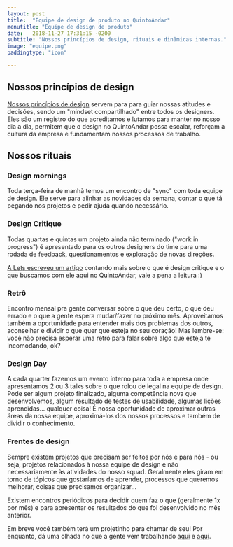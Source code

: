 ```yaml
---
layout: post
title:  "Equipe de design de produto no QuintoAndar"
menutitle: "Equipe de design de produto"
date:   2018-11-27 17:31:15 -0200
subtitle: "Nossos princípios de design, rituais e dinâmicas internas."
image: "equipe.png"
paddingtype: "icon"

---
```


## Nossos princípios de design
[Nossos princípios de design](https://docs.google.com/presentation/d/12__ok0NCvqeg-khiD69lnztqA-nY4yIyyF_hpW59nz8/edit#slide=id.g2dea737d21_0_0) servem para para guiar nossas atitudes e decisões, sendo um "mindset compartilhado" entre todos os designers. Eles são um registro do que acreditamos e lutamos para manter no nosso dia a dia, permitem que o design no QuintoAndar possa escalar, reforçam a cultura da empresa e fundamentam nossos processos de trabalho.
## Nossos rituais
### Design mornings
Toda terça-feira de manhã temos um encontro de "sync" com toda equipe de design. Ele serve para alinhar as novidades da semana, contar o que tá pegando nos projetos e pedir ajuda quando necessário.
### Design Critique
Todas quartas e quintas um projeto ainda não terminado ("work in progress") é apresentado para os outros designers do time para uma rodada de feedback, questionamentos e exploração de novas direções.

[A Lets escreveu um artigo](https://brasil.uxdesign.cc/design-critique-o-segredo-para-seguran%C3%A7a-emocional-de-designers-uxconf-2018-cca461caea04) contando mais sobre o que é design critique e o que buscamos com ele aqui no QuintoAndar, vale a pena a leitura :)
### Retrô
Encontro mensal pra gente conversar sobre o que deu certo, o que deu errado e o que a gente espera mudar/fazer no próximo mês. Aproveitamos também a oportunidade para entender mais dos problemas dos outros, aconselhar e dividir o que quer que esteja no seu coração!
Mas lembre-se: você não precisa esperar uma retrô para falar sobre algo que esteja te incomodando, ok?
### Design Day
A cada quarter fazemos um evento interno para toda a empresa onde apresentamos 2 ou 3 talks sobre o que rolou de legal na equipe de design. Pode ser algum projeto finalizado, alguma competência nova que desenvolvemos, algum resultado de testes de usabilidade, algumas lições aprendidas… qualquer coisa! É nossa oportunidade de aproximar outras áreas da nossa equipe, aproximá-los dos nossos processos e também de dividir o conhecimento.
### Frentes de design
Sempre existem projetos que precisam ser feitos por nós e para nós - ou seja, projetos relacionados à nossa equipe de design e não necessariamente às atividades do nosso squad. Geralmente eles giram em torno de tópicos que gostaríamos de aprender, processos que queremos melhorar, coisas que precisamos organizar…

Existem encontros periódicos para decidir quem faz o que (geralmente 1x por mês) e para apresentar os resultados do que foi desenvolvido no mês anterior.

Em breve você também terá um projetinho para chamar de seu! Por enquanto, dá uma olhada no que a gente vem trabalhando [aqui](https://docs.google.com/document/d/1huXp91wwuMx-33rSXKKi7IHWGIdkU4Se5SXe5YpeJiE/edit) e [aqui](https://drive.google.com/drive/u/1/folders/1KHF7jKKt79I-6-9qLzSZgKuiSyFitd3d).
